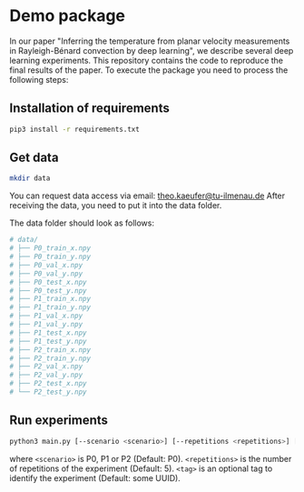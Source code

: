 # Demo package
In our paper "Inferring the temperature from planar velocity measurements in Rayleigh-Bénard convection by deep learning", we describe several deep learning experiments. This repository contains the code to reproduce the final results of the paper. To execute the package you need to process the following steps:

## Installation of requirements
```bash
pip3 install -r requirements.txt
```
## Get data
```bash
mkdir data
```
You can request data access via email: theo.kaeufer@tu-ilmenau.de
After receiving the data, you need to put it into the data folder.

The data folder should look as follows:

```bash
# data/
# ├── P0_train_x.npy
# ├── P0_train_y.npy
# ├── P0_val_x.npy
# ├── P0_val_y.npy
# ├── P0_test_x.npy
# ├── P0_test_y.npy
# ├── P1_train_x.npy
# ├── P1_train_y.npy
# ├── P1_val_x.npy
# ├── P1_val_y.npy
# ├── P1_test_x.npy
# ├── P1_test_y.npy
# ├── P2_train_x.npy
# ├── P2_train_y.npy
# ├── P2_val_x.npy
# ├── P2_val_y.npy
# ├── P2_test_x.npy
# └── P2_test_y.npy
```

## Run experiments
```bash
python3 main.py [--scenario <scenario>] [--repetitions <repetitions>] [--tag <tag>]
```
where `<scenario>` is P0, P1 or P2 (Default: P0).
      `<repetitions>` is the number of repetitions of the experiment (Default: 5).
      `<tag>` is an optional tag to identify the experiment (Default: some UUID).

